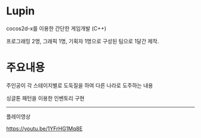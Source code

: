 # Lupin
cocos2d-x를 이용한 간단한 게임개발 (C++)

프로그래밍 2명, 그래픽 1명, 기획자 1명으로 구성된 팀으로 1달간 제작.

# 주요내용

주인공이 각 스테이지별로 도둑질을 하여 다른 나라로 도주하는 내용


싱글톤 패턴을 이용한 인벤토리 구현

--------------

플레이영상

https://youtu.be/1YFrHG1Mq8E
